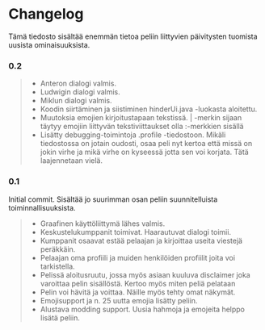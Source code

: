 # Changelog
Tämä tiedosto sisältää enemmän tietoa peliin liittyvien päivitysten tuomista uusista ominaisuuksista.

### 0.2
> - Anteron dialogi valmis.
> - Ludwigin dialogi valmis.
> - Miklun dialogi valmis.
> - Koodin siirtäminen ja siistiminen hinderUi.java -luokasta aloitettu.
> - Muutoksia emojien kirjoitustapaan tekstissä. | -merkin sijaan täytyy emojiin liittyvän tekstiviittaukset olla :-merkkien sisällä
> - Lisätty debugging-toimintoja .profile -tiedostoon. Mikäli tiedostossa on jotain oudosti, osaa peli nyt kertoa että missä on jokin virhe ja mikä virhe on kyseessä jotta sen voi korjata. Tätä laajennetaan vielä.

### 0.1
Initial commit. Sisältää jo suurimman osan peliin suunnitelluista toiminnallisuuksista.
> - Graafinen käyttöliittymä lähes valmis.
> - Keskustelukumppanit toimivat. Haarautuvat dialogi toimii.
> - Kumppanit osaavat estää pelaajan ja kirjoittaa useita viestejä peräkkäin.
> - Pelaajan oma profiili ja muiden henkilöiden profiilit joita voi tarkistella.
> - Pelissä aloitusruutu, jossa myös asiaan kuuluva disclaimer joka varoittaa pelin sisällöstä. Kertoo myös miten peliä pelataan
> - Pelin voi hävitä ja voittaa. Näille myös tehty omat näkymät.
> - Emojisupport ja n. 25 uutta emojia lisätty peliin.
> - Alustava modding support. Uusia hahmoja ja emojeita helppo lisätä peliin.
